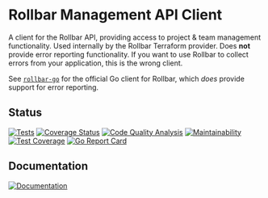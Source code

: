 Rollbar Management API Client
=============================

A client for the Rollbar API, providing access to project & team management
functionality. Used internally by the Rollbar Terraform provider.  Does **not**
provide error reporting functionality. If you want to use Rollbar to collect
errors from your application, this is the wrong client.

See [`rollbar-go`](https://github.com/rollbar/rollbar-go) for the official Go
client for Rollbar, which *does* provide support for error reporting.


Status
------

[![Tests](https://github.com/jmcvetta/rollbar-api-client/workflows/Tests/badge.svg)](https://github.com/jmcvetta/rollbar-api-client/actions?query=workflow%3ATests)
[![Coverage Status](https://coveralls.io/repos/github/jmcvetta/rollbar-api-client/badge.svg?branch=master)](https://coveralls.io/github/jmcvetta/rollbar-api-client?branch=master)
[![Code Quality Analysis](https://github.com/jmcvetta/rollbar-api-client/workflows/Code%20Quality%20Analysis/badge.svg)](https://github.com/jmcvetta/rollbar-api-client/actions?query=workflow%3A%22Code+Quality+Analysis%22)
[![Maintainability](https://api.codeclimate.com/v1/badges/c5097d1a11f6f2310089/maintainability)](https://codeclimate.com/github.com/jmcvetta/rollbar-api-client/maintainability)
[![Test Coverage](https://api.codeclimate.com/v1/badges/c5097d1a11f6f2310089/test_coverage)](https://codeclimate.com/github/jmcvetta/rollbar-api-client/test_coverage)
[![Go Report Card](https://goreportcard.com/badge/github.com/jmcvetta/rollbar-api-client)](https://goreportcard.com/report/github.com/jmcvetta/rollbar-api-client)


Documentation
-------------

[![Documentation](https://godoc.org/github.com/jmcvetta/rollbar-api-client?status.svg)](http://godoc.org/github.com/jmcvetta/rollbar-api-client)
